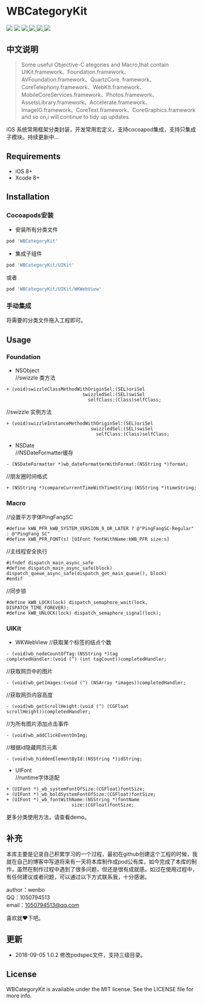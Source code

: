 # WBCategoryKit

<p align="left">
<a href="https://travis-ci.org/wenmobo/WBCategoryKit"><img src="https://travis-ci.org/wenmobo/WBCategoryKit.svg?style=flat?branch=master"></a>
<a href="https://travis-ci.org/wenmobo/WBCategoryKit"><img src="https://img.shields.io/badge/cocoapods-supported-4BC51D.svg?style=flatt"></a>
<a  href="https://cocoapods.org/pods/WBCategoryKit"><img src ="https://img.shields.io/cocoapods/v/WBCategoryKit.svg?style=flat"> </a>
<a  href="https://cocoapods.org/pods/WBCategoryKit"><img src ="https://img.shields.io/packagist/l/doctrine/orm.svg?style=flat"> </a>
<a  href="https://cocoapods.org/pods/WBCategoryKit"><img src ="https://img.shields.io/cocoapods/p/WBCategoryKit.svg?style=flat"> </a>
<a  href="https://cocoapods.org/pods/WBCategoryKit"><img src ="https://img.shields.io/badge/language-objctive--c-red.svg?style=flat"> </a>
</p>

## 中文说明
 > Some useful Objective-C ategories and Macro,that contain UIKit.framework、Foundation.framework、AVFoundation.framework、QuartzCore. framework、CoreTelephony.framework、WebKit.framework、MobileCoreServices.framework、Photos.framework、AssetsLibrary.framework、Accelerate.framework、ImageIO.framework、CoreText.framework、CoreGraphics.framework and so on,i will continue to tidy up updates.
 
 iOS 系统常用框架分类封装，开发常用宏定义，支持cocoapod集成，支持只集成子模块。持续更新中...

## Requirements

- iOS 8+
- Xcode 8+

## Installation

### Cocoapods安装
- 安装所有分类文件
```ruby
pod 'WBCategoryKit'
```
- 集成子组件
```ruby
pod 'WBCategoryKit/UIKit'
```
或者
```ruby
pod 'WBCategoryKit/UIKit/WKWebView'
```

### 手动集成

将需要的分类文件拖入工程即可。

## Usage

### Foundation

- NSObject  
//swizzle 类方法   
```
+ (void)swizzleClassMethodWithOriginSel:(SEL)oriSel
                            swizzledSel:(SEL)swiSel
                              selfClass:(Class)selfClass;
```

//swizzle 实例方法  
```
+ (void)swizzleInstanceMethodWithOriginSel:(SEL)oriSel
                               swizzledSel:(SEL)swiSel
                                 selfClass:(Class)selfClass;
```                                                         
                                                         
- NSDate    
//NSDateFormatter缓存 
```
- (NSDateFormatter *)wb_dateFormatterWithFormat:(NSString *)format;
```

//朋友圈时间格式   
```
+ (NSString *)compareCurrentTimeWithTimeString:(NSString *)timeString;
```

### Macro

//设置平方字体PingFangSC  
```
#define kWB_PFR kWB_SYSTEM_VERSION_9_OR_LATER ? @"PingFangSC-Regular" : @"PingFang SC"
#define kWB_PFR_FONT(s) [UIFont fontWithName:kWB_PFR size:s]
```

//主线程安全执行   
```
#ifndef dispatch_main_async_safe
#define dispatch_main_async_safe(block) dispatch_queue_async_safe(dispatch_get_main_queue(), block)
#endif
```

//同步锁   
```
#define kWB_LOCK(lock) dispatch_semaphore_wait(lock, DISPATCH_TIME_FOREVER);
#define kWB_UNLOCK(lock) dispatch_semaphore_signal(lock);
```

### UIKit

- WKWebView 
//获取某个标签的结点个数   
```
- (void)wb_nodeCountOfTag:(NSString *)tag
completedHandler:(void (^) (int tagCount))completedHandler;
```

//获取网页中的图片  
```
- (void)wb_getImages:(void (^) (NSArray *images))completedHandler;
```

//获取网页内容高度  
```
- (void)wb_getScrollHeight:(void (^) (CGFloat scrollHeight))completedHandler;
```

//为所有图片添加点击事件   
```
- (void)wb_addClickEventOnImg;
```

//根据id隐藏网页元素    
```
- (void)wb_hiddenElementById:(NSString *)idString;
```

- UIFont    
//runtime字体适配   
```
+ (UIFont *)_wb_systemFontOfSize:(CGFloat)fontSize;
+ (UIFont *)_wb_boldSystemFontOfSize:(CGFloat)fontSize;
+ (UIFont *)_wb_fontWithName:(NSString *)fontName
                        size:(CGFloat)fontSize;
```                                            
 
 更多分类使用方法，请查看demo。

## 补充
本库主要是记录自己积累学习的一个过程，最初在github创建这个工程的时候，我就在自己的博客中写道将来有一天将本库制作成pod公有库，如今完成了本库的制作，虽然在制作过程中遇到了很多问题，但还是很有成就感。如过在使用过程中，有任何建议或者问题，可以通过以下方式联系我，十分感谢。

author：wenbo    
     QQ：1050794513  
  email：1050794513@qq.com   
  
  喜欢就❤️下吧。
  
  ## 更新 
   - 2018-09-05 1.0.2 修改podspec文件，支持三级目录。

## License

WBCategoryKit is available under the MIT license. See the LICENSE file for more info.
